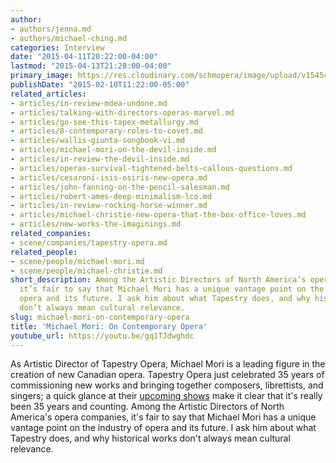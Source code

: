 ```yaml
---
author:
- authors/jenna.md
- authors/michael-ching.md
categories: Interview
date: "2015-04-11T20:22:00-04:00"
lastmod: "2015-04-13T21:28:00-04:00"
primary_image: https://res.cloudinary.com/schmopera/image/upload/v1545409169/media/webhook-uploads/1428974899501/d3119.jpg.jpg
publishDate: "2015-02-10T11:22:00-05:00"
related_articles:
- articles/in-review-mdea-undone.md
- articles/talking-with-directors-operas-marvel.md
- articles/go-see-this-tapex-metallurgy.md
- articles/8-contemporary-roles-to-covet.md
- articles/wallis-giunta-songbook-vi.md
- articles/michael-mori-on-the-devil-inside.md
- articles/in-review-the-devil-inside.md
- articles/operas-survival-tightened-belts-callous-questions.md
- articles/cesaroni-isis-osiris-new-opera.md
- articles/john-fanning-on-the-pencil-salesman.md
- articles/robert-ames-deep-minimalism-lco.md
- articles/in-review-rocking-horse-winner.md
- articles/michael-christie-new-opera-that-the-box-office-loves.md
- articles/new-works-the-imaginings.md
related_companies:
- scene/companies/tapestry-opera.md
related_people:
- scene/people/michael-mori.md
- scene/people/michael-christie.md
short_description: Among the Artistic Directors of North America’s opera companies,
  it’s fair to say that Michael Mori has a unique vantage point on the industry of
  opera and its future. I ask him about what Tapestry does, and why historical works
  don’t always mean cultural relevance.
slug: michael-mori-on-contemporary-opera
title: 'Michael Mori: On Contemporary Opera'
youtube_url: https://youtu.be/gq1TJdwghdc
---
```


<p>
	As Artistic Director of Tapestry Opera, Michael Mori is a leading figure in the creation of new Canadian opera. Tapestry Opera just celebrated 35 years of commissioning new works and bringing together composers, librettists, and singers; a quick glance at their <a href="https://tapestryopera.com/category/shows/current/" target="_blank">upcoming shows</a> make it clear that it's really been 35 years and counting. Among the Artistic Directors of North America's opera companies, it's fair to say that Michael Mori has a unique vantage point on the industry of opera and its future. I ask him about what Tapestry does, and why historical works don't always mean cultural relevance.
</p>
